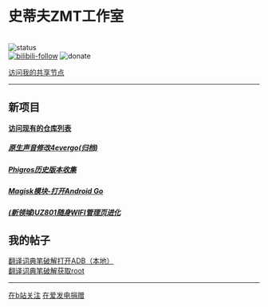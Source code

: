 
# 史蒂夫ZMT工作室
<br>![status](https://img.shields.io/badge/Status-active-lightgreen?style=plastic&logo=superuser&logoColor=white&label=Status&labelColor=grey
) <br>[![bilibili-follow](https://img.shields.io/badge/bilibili-Suscribe-pink?style=plastic&logo=Bilibili&logoColor=white&label=Bilibili&labelColor=grey&color=pink
)](https://space.bilibili.com/474130186) ![donate](https://img.shields.io/badge/afdian-donate-purple?style=plastic&logo=GitHub%20Sponsors&logoColor=white&label=afdian&labelColor=grey&link=https%3A%2F%2Fafdian.net%2F%40stevezmtstudios)


[访问我的共享节点](http://stevezmtstudios.github.io/sharepoint)


-----

## **新项目**

[**访问现有的仓库列表**](https://github.com/SteveZMTstudios?tab=repositories)
<br>

##### [原生声音修改4evergo(归档)](https://github.com/SteveZMTstudios/SoundMod_4_evergo)<br>

##### [Phigros历史版本收集](https://stevezmtstudios.github.io/Phigros-history/)<br>
##### [Magisk模块-打开Android Go](https://github.com/SteveZMTstudios/magisk-low_ram)<br>
##### [**(新领域)UZ801随身WIFI管理页进化**](https://github.com/SteveZMTstudios/uz801-weboard-evolution)


## **我的帖子** 
[翻译词典笔破解打开ADB（本地）](https://www.coolapk.com/feed/49767646?shareKey=YWNkMzBmNTU4NmY3NjU1ODhiY2Y~&shareUid=22536770&shareFrom=com.coolapk.market_13.3.6)<br>
[翻译词典笔破解获取root](https://www.coolapk.com/feed/50533639?shareKey=ZTY5NDM3NWYyYTBjNjU1ODhhODI~&shareUid=22536770&shareFrom=com.coolapk.market_13.3.6)


------

[在b站关注](https://space.bilibili.com/474130186)
  [在爱发电捐赠](https://afdian.net/@stevezmtstudios)
